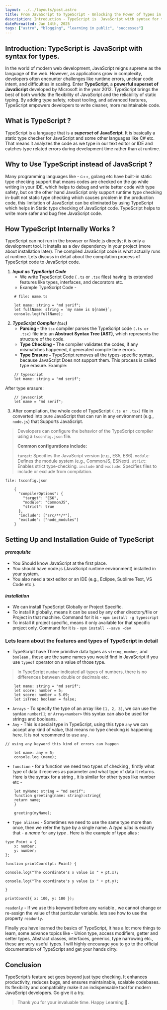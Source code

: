 ```yaml
---
layout: ../../layouts/post.astro
title: From JavaScript to TypeScript - Unlocking the Power of Types in Your Code
description: Introduction - TypeScript is  JavaScript with syntax for types.
dateFormatted: Jan 14th, 2025
tags: ["astro", "blogging", "learning in public", "successes"]
---
```


## Introduction: TypeScript is  JavaScript with syntax for types.

In the world of modern web development, JavaScript reigns supreme as the language of the web. However, as applications grow in complexity, developers often encounter challenges like runtime errors, unclear code intent, and difficulties in scaling. Enter **TypeScript**, a **powerful superset of JavaScript** developed by Microsoft in the year 2012. TypeScript brings the best of both worlds: the flexibility of JavaScript and the reliability of static typing. By adding type safety, robust tooling, and advanced features, TypeScript empowers developers to write cleaner, more maintainable code. 

## What is TypeScript ?

TypeScript is a language that is a **_superset_ of JavaScript**. It is basically a static type checker for JavaScript and some other languages like C# etc. That means it analyzes the code as we type in our text editor or IDE and catches type related errors during development time rather than at runtime.

## Why to Use TypeScript instead of JavaScript ?

Many programming languages like - c++, golang etc have built-in static type checking support that means codes are checked on the go while writing in your IDE, which helps to debug and write better code with type safety, but on the other hand JavaScript only support runtime type checking in-built not static type checking which causes problem in the production code, this limitation of JavaScript can be eliminated by using TypeScript which helps in Static type checking of JavaScript code. TypeScript helps to write more safer and bug free JavaScript code. 

## How TypeScript Internally Works ?

TypeScript can not run in the browser or Node.js directly; it is only a development tool. It installs as a dev dependency in your project (more about installation later). 
The compiled JavaScript code is what actually runs at runtime. Lets discuss in detail about the compilation process of TypeScript code to JavaScript code.

1. ***Input as TypeScript Code*** 
	- We write TypeScript Code ( `.ts` or `.tsx` files) having its extended features like types, interfaces, and decorators etc.
	- Example TypeScript Code -
```
	# file: name.ts
	
	let name: string = "md serif";
	let fullName: string = `my name is ${name}`;
	console.log(fullName);
```

2. ***TypeScript Compiler (`tsc`)***
	- **Parsing -** the `tsc` compiler parses the TypeScript code `(.ts or .tsx)` file into an **Abstract Syntax Tree (AST)**, which represents the structure of the code.
	- **Type Checking -** The compiler validates the codes, if any mismatches happened, it generated compile time errors.
	- **Type Erasure -** TypeScript removes all the types-specific syntax, because JavaScript Does not support them.  This process is called type erasure. Example:
```
	// typescript
	let name: string = "md serif";
```
    
After type erasure:

```
    // javascript
    let name = "md serif";
```

3. After compilation, the whole code of TypeScript `(.ts or .tsx)` file in converted into pure JavaScript that can run in any environment (e.g., `node.js`) that Supports JavaScript.

>Developers can configure the behavior of the TypeScript compiler using a `tsconfig.json` file.
>
>**Common configurations include:**
>
> `target`: Specifies the JavaScript version (e.g., ES5, ES6).
> `module`: Defines the module system (e.g., CommonJS, ESNext).
> `strict`: Enables strict type-checking.
> `include` and `exclude`: Specifies files to include or exclude from compilation.

```
file: tsconfig.json

	{
	  "compilerOptions": {
	    "target": "ES6",
	    "module": "CommonJS",
	    "strict": true
	  },
	  "include": ["src/**/*"],
	  "exclude": ["node_modules"]
	}
```


## Setting Up and Installation Guide of TypeScript

#### *prerequisite*
-  You Should know JavaScript at the first place.
-  You should have node.js (JavaScript runtime environment) installed in your system.
-  You also need a text editor or an IDE (e.g., Eclipse, Sublime Text, VS Code etc ).

#### *installation*
-  We can install TypeScript Globally or Project Specific.
-  To install it globally, means it can be used by any other directory/file or Project in that machine. Command for it is -   `npm install -g typescript`
-  To install it project specific, means it only available for that specific project only. Command for it is -  `npm install --save -dev` 


### Lets learn about the features and types of TypeScript in detail

- TypeScript have Three primitive data types as `string`, `number`, and `boolean` , these are the same names you would find in JavaScript if you use `typeof` operator on a value of those type. 

>In TypeScript `number` indicated all types of numbers, there is no differences between double or decimals etc.

```
	let name: string = "md serif";
	let score: number = 5;
	let score: number = 5.09;
	let isTrue: boolean = false;
```

- `Arrays` - To specify the type of an array like `[1, 2, 3]`, we can use the syntax `number[]`; or `Array<number>` this syntax can also be used for strings and booleans.
- `Any` - This is special type in TypeScript, using this type `any` we can accept any kind of value, that means no type checking is happening here. It is not recommend to use `any` .

```
// using any keyword this kind of errors can happen
	
	let name: any = 5;
	console.log (name);
```

- `function` - for a function we need two types of checking , firstly what type of data it receives as parameter and what type of data it returns. Here is the syntax for a string , it is similar for other types like number etc - 
```
	let myName: string = "md serif";
	function greeting(name: string):string{
	return name;
	}

	greeting(myName);
```

- `Type aliases` -  Sometimes we need to use the same type more than once, then we refer the type by a single name. A _type alias_ is exactly that - a _name_ for any _type_ . Here is the example of type alias :
```
type Point = {
	x: number;
	y: number;
};

function printCoord(pt: Point) {

console.log("The coordinate's x value is " + pt.x);

console.log("The coordinate's y value is " + pt.y);

}

printCoord({ x: 100, y: 100 });
```

`readonly` - If we use this keyword before any variable , we cannot change or re-assign the value of that particular variable. lets see how to use the property `readonly`.

Finally you have learned the basics of TypeScript, It has a lot more things to learn, some advance topics like - Union type, access modifiers, getter and setter types, Abstract classes, interfaces, generics, type narrowing etc., these are very useful types. I will highly encourage you to go to the official documentation of TypeScript and get your hands dirty. 

## Conclusion

TypeScript’s feature set goes beyond just type checking. It enhances productivity, reduces bugs, and ensures maintainable, scalable codebases. Its flexibility and compatibility make it an indispensable tool for modern JavaScript developers. Go give it a try.

> Thank you for your invaluable time. Happy Learning 🤗.  
